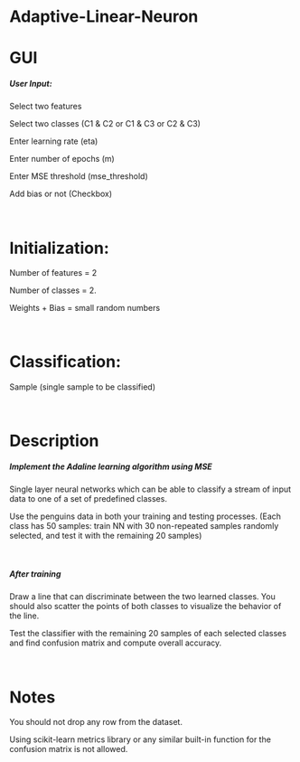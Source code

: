 # Adaptive-Linear-Neuron
<h1>GUI</h1>
<h5>User Input:</h5>
<p>Select two features</p>
<p>Select two classes (C1 & C2 or C1 & C3 or C2 & C3)</p>
<p>Enter learning rate (eta)</p>
<p>Enter number of epochs (m)</p>
<p>Enter MSE threshold (mse_threshold)</p>
<p>Add bias or not (Checkbox)</p>
<br>
<h1>Initialization:</h1>
<p>Number of features = 2</p>
<p>Number of classes = 2.</p>
<p>Weights + Bias = small random numbers</p>
<br>
<h1>Classification:</h1>
<p>Sample (single sample to be classified)</p>
<br>
<h1>Description</h1>
<h5>Implement the Adaline learning algorithm using MSE</h5>
<p>Single layer neural networks which can be able to classify a stream of input data to one of a set of predefined classes.</p>
<p>Use the penguins data in both your training and testing processes. (Each class has 50 samples: train NN with 30 non-repeated samples randomly selected, and test it with the remaining 20 samples)</p>
<br>
<h5>After training</h5>
<p>Draw a line that can discriminate between the two learned classes. You should also scatter the points of both classes to visualize the behavior of the line.</p>
<p>Test the classifier with the remaining 20 samples of each selected classes and find confusion matrix and compute overall accuracy.</p>
<br>
<h1>Notes</h1>
<p>You should not drop any row from the dataset.</p>
<p>Using scikit-learn metrics library or any similar built-in function for the confusion matrix is not allowed.</p>
